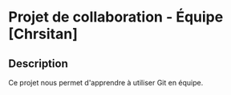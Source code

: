 # Projet de collaboration - Équipe [Chrsitan]
## Description
Ce projet nous permet d'apprendre à utiliser Git en équipe.